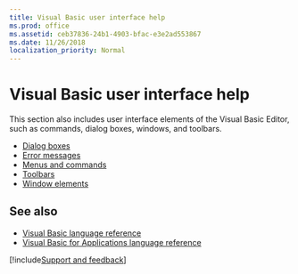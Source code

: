 ```yaml
---
title: Visual Basic user interface help
ms.prod: office
ms.assetid: ceb37836-24b1-4903-bfac-e3e2ad553867
ms.date: 11/26/2018
localization_priority: Normal
---
```



# Visual Basic user interface help

This section also includes user interface elements of the Visual Basic Editor, such as commands, dialog boxes, windows, and toolbars.

- [Dialog boxes](../dialog-boxes.md)
- [Error messages](../error-messages.md)
- [Menus and commands](../menus-commands.md)
- [Toolbars](../toolbars.md)
- [Window elements](../window-elements.md)

## See also

- [Visual Basic language reference](visual-basic-language-reference.md)
- [Visual Basic for Applications language reference](https://docs.microsoft.com/office/vba/api/overview/language-reference)

[!include[Support and feedback](~/includes/feedback-boilerplate.md)]
